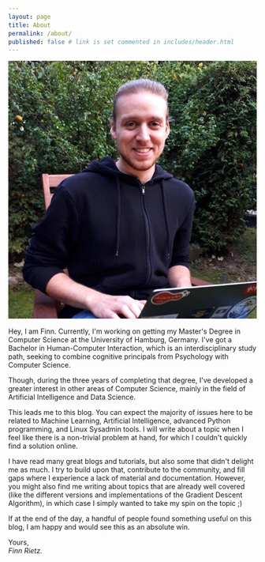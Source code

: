 ```yaml
---
layout: page
title: About
permalink: /about/
published: false # link is set commented in includes/header.html
---
```


<img src="/assets/img/me.jpg" class="author-pic">

<p> Hey, I am Finn. Currently, I'm working on getting my Master's Degree in Computer Science at the University of Hamburg, Germany. I've got a Bachelor in Human-Computer Interaction, which is an interdisciplinary study path, seeking to combine cognitive principals from Psychology with Computer Science. </p>
<p> Though, during the three years of completing that degree, I've developed a greater interest in other areas of Computer Science, mainly in the field of Artificial Intelligence and Data Science. </p>
<p> This leads me to <span class="text-highlight-red">this blog</span>. You can expect the majority of issues here to be related to Machine Learning, Artificial Intelligence, advanced Python programming, and Linux Sysadmin tools. I will write about a topic when I feel like there is a non-trivial problem at hand, for which I couldn't quickly find a solution online. </p>
<p> I have read many great blogs and tutorials, but also some that didn't delight me as much. I try to build upon that, contribute to the community, and fill gaps where I experience a lack of material and documentation. However, you might also find me writing about topics that are already well covered (like the different versions and implementations of the Gradient Descent Algorithm), in which case I simply wanted to take my spin on the topic ;) </p>
<p> If at the end of the day, a handful of people found something useful on this blog, I am happy and would see this as an absolute win. </p>


<p> Yours,<br>
<i>Finn Rietz.</i> </p>
